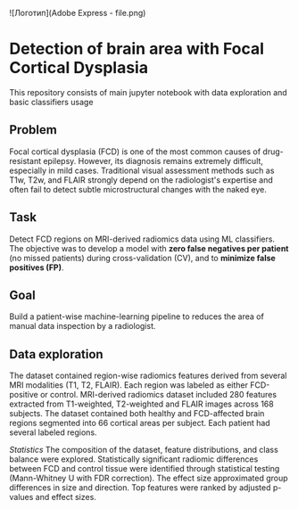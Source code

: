 ![Логотип](Adobe Express - file.png)

# Detection of brain area with Focal Cortical Dysplasia
This repository consists of main jupyter notebook with data exploration and basic classifiers usage

## Problem
Focal cortical dysplasia (FCD) is one of the most common causes of drug-resistant epilepsy. However, its diagnosis remains extremely difficult, especially in mild cases. Traditional visual assessment methods such as T1w, T2w, and FLAIR strongly depend on the radiologist's expertise and often fail to detect subtle microstructural changes with the naked eye.
## Task
Detect FCD regions on MRI-derived radiomics data using ML classifiers. The objective was to develop a model with **zero false negatives per patient** (no missed patients) during cross-validation (CV), and to **minimize false positives (FP)**.
## Goal
Build a patient-wise machine-learning pipeline to reduces the area of manual data inspection by a radiologist.

## Data exploration
The dataset contained region-wise radiomics features derived from several MRI modalities (T1, T2, FLAIR). Each region was labeled as either FCD-positive or control. MRI-derived radiomics dataset included 280 features extracted from T1-weighted, T2-weighted and FLAIR images across 168 subjects. The dataset contained both healthy and FCD-affected brain regions segmented into 66 cortical areas per subject. Each patient had several labeled regions.

*Statistics*
The composition of the dataset, feature distributions, and class balance were explored. Statistically significant radiomic differences between FCD and control tissue were identified through statistical testing (Mann-Whitney U with FDR correction). The effect size approximated group differences in size and direction. Top features were ranked by adjusted p-values and effect sizes.
